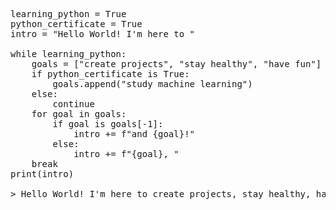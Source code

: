 <pre>learning_python = True
python_certificate = True
intro = "Hello World! I'm here to "

while learning_python:
    goals = ["create projects", "stay healthy", "have fun"]
    if python_certificate is True:
        goals.append("study machine learning")
    else:
        continue
    for goal in goals:
        if goal is goals[-1]:
            intro += f"and {goal}!"
        else:
            intro += f"{goal}, "
    break
print(intro)

> Hello World! I'm here to create projects, stay healthy, have fun, and study machine learning!
<pre>
  
<!-- - 👀 I’m interested in Software Development / Machine Learning
- 🌱 I’m currently learning Python / Tensorflow
- 💞️ I’m looking to collaborate on my learning projects -->

<!---
Sradelat/Sradelat is a ✨ special ✨ repository because its `README.md` (this file) appears on your GitHub profile.
You can click the Preview link to take a look at your changes.
--->
